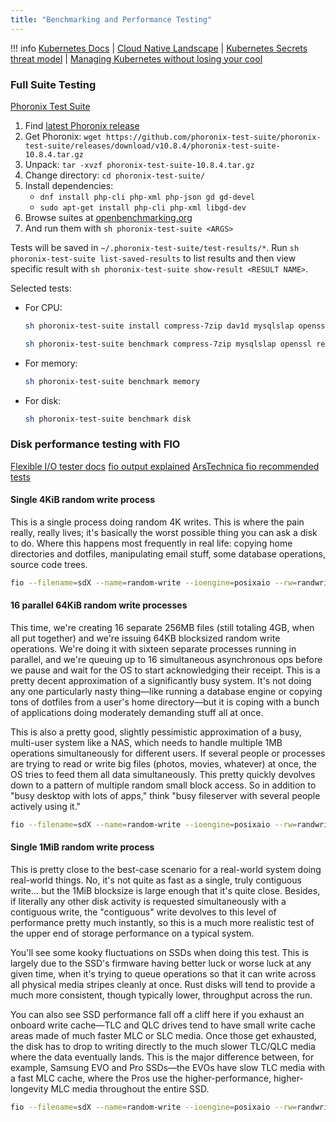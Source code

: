 ```yaml
---
title: "Benchmarking and Performance Testing"
---
```


!!! info
    [Kubernetes Docs](https://kubernetes.io/docs/home/) |
    [Cloud Native Landscape](https://landscape.cncf.io/) |
    [Kubernetes Secrets threat model](https://www.macchaffee.com/blog/2022/k8s-secrets/) |
    [Managing Kubernetes without losing your cool](https://marcusnoble.co.uk/2022-07-04-managing-kubernetes-without-losing-your-cool/)

### Full Suite Testing

[Phoronix Test Suite](https://github.com/phoronix-test-suite/phoronix-test-suite/blob/master/documentation/phoronix-test-suite.md)

1. Find [latest Phoronix release](https://github.com/phoronix-test-suite/phoronix-test-suite/releases/latest)
2. Get Phoronix: `wget https://github.com/phoronix-test-suite/phoronix-test-suite/releases/download/v10.8.4/phoronix-test-suite-10.8.4.tar.gz`
3. Unpack: `tar -xvzf phoronix-test-suite-10.8.4.tar.gz`
4. Change directory: `cd phoronix-test-suite/`
5. Install dependencies:
   - `dnf install php-cli php-xml php-json gd gd-devel`
   - `sudo apt-get install php-cli php-xml libgd-dev`
6. Browse suites at [openbenchmarking.org](https://openbenchmarking.org/suites)
7. And run them with `sh phoronix-test-suite <ARGS>`

Tests will be saved in `~/.phoronix-test-suite/test-results/*`. Run `sh phoronix-test-suite list-saved-results` to list results and then view specific result with `sh phoronix-test-suite show-result <RESULT NAME>`.

Selected tests:

- For CPU:

    ```bash
    sh phoronix-test-suite install compress-7zip dav1d mysqlslap openssl redis build-linux-kernel x265

    sh phoronix-test-suite benchmark compress-7zip mysqlslap openssl redis build-linux-kernel x265 dav1d
    ```

- For memory:

    ```bash
    sh phoronix-test-suite benchmark memory
    ```

- For disk:

    ```bash
    sh phoronix-test-suite benchmark disk
    ```

### Disk performance testing with FIO

[Flexible I/O tester docs](https://fio.readthedocs.io/en/latest/fio_doc.html)
[fio output explained](https://tobert.github.io/post/2014-04-17-fio-output-explained.html)
[ArsTechnica fio recommended tests](https://arstechnica.com/gadgets/2020/02/how-fast-are-your-disks-find-out-the-open-source-way-with-fio/)

#### Single 4KiB random write process

This is a single process doing random 4K writes. This is where the pain really, really lives; it's basically the worst possible thing you can ask a disk to do. Where this happens most frequently in real life: copying home directories and dotfiles, manipulating email stuff, some database operations, source code trees.

```bash
fio --filename=sdX --name=random-write --ioengine=posixaio --rw=randwrite --bs=4k --size=4g --numjobs=1 --iodepth=1 --runtime=60 --time_based --end_fsync=1
```


#### 16 parallel 64KiB random write processes

This time, we're creating 16 separate 256MB files (still totaling 4GB, when all put together) and we're issuing 64KB blocksized random write operations. We're doing it with sixteen separate processes running in parallel, and we're queuing up to 16 simultaneous asynchronous ops before we pause and wait for the OS to start acknowledging their receipt. This is a pretty decent approximation of a significantly busy system. It's not doing any one particularly nasty thing—like running a database engine or copying tons of dotfiles from a user's home directory—but it is coping with a bunch of applications doing moderately demanding stuff all at once.

This is also a pretty good, slightly pessimistic approximation of a busy, multi-user system like a NAS, which needs to handle multiple 1MB operations simultaneously for different users. If several people or processes are trying to read or write big files (photos, movies, whatever) at once, the OS tries to feed them all data simultaneously. This pretty quickly devolves down to a pattern of multiple random small block access. So in addition to "busy desktop with lots of apps," think "busy fileserver with several people actively using it."

```bash
fio --filename=sdX --name=random-write --ioengine=posixaio --rw=randwrite --bs=64k --size=256m --numjobs=16 --iodepth=16 --runtime=60 --time_based --end_fsync=1
```

#### Single 1MiB random write process

This is pretty close to the best-case scenario for a real-world system doing real-world things. No, it's not quite as fast as a single, truly contiguous write... but the 1MiB blocksize is large enough that it's quite close. Besides, if literally any other disk activity is requested simultaneously with a contiguous write, the "contiguous" write devolves to this level of performance pretty much instantly, so this is a much more realistic test of the upper end of storage performance on a typical system.

You'll see some kooky fluctuations on SSDs when doing this test. This is largely due to the SSD's firmware having better luck or worse luck at any given time, when it's trying to queue operations so that it can write across all physical media stripes cleanly at once. Rust disks will tend to provide a much more consistent, though typically lower, throughput across the run.

You can also see SSD performance fall off a cliff here if you exhaust an onboard write cache—TLC and QLC drives tend to have small write cache areas made of much faster MLC or SLC media. Once those get exhausted, the disk has to drop to writing directly to the much slower TLC/QLC media where the data eventually lands. This is the major difference between, for example, Samsung EVO and Pro SSDs—the EVOs have slow TLC media with a fast MLC cache, where the Pros use the higher-performance, higher-longevity MLC media throughout the entire SSD.

```bash
fio --filename=sdX --name=random-write --ioengine=posixaio --rw=randwrite --bs=1m --size=16g --numjobs=1 --iodepth=1 --runtime=60 --time_based --end_fsync=1
```